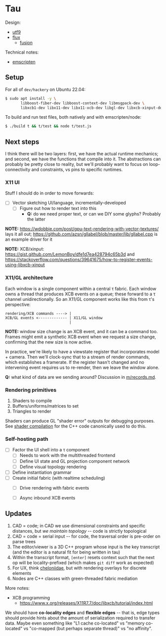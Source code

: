 # Tau
Design:

+ [utf9](doc/utf9.md)
+ [flux](doc/flux.md)
  + [fusion](doc/fusion.md)

Technical notes:

+ [emscripten](dev/emscripten.md)


## Setup
For all of `dev/hackery` on Ubuntu 22.04:

```sh
$ sudo apt install -y \
       libboost-fiber-dev libboost-context-dev libmsgpack-dev \
       libxcb1-dev libx11-dev libx11-xcb-dev libgl-dev libxcb-xinput-dev
```

To build and run test files, both natively and with emscripten/node:

```sh
$ ./build t && t/test && node t/test.js
```


## Next steps
I think there will be two layers: first, we have the actual runtime mechanics; and second, we have the functions that compile into it. The abstractions can probably be pretty close to reality, but we'll probably want to focus on loop-connectivity and constraints, vs pins to specific runtimes.


### X11 UI
Stuff I should do in order to move forwards:

+ [ ] Vector sketching UI/language, incrementally-developed
  + [ ] Figure out how to render text into this
    + **Q:** do we need proper text, or can we DIY some glyphs? Probably the latter

**NOTE:** https://wdobbie.com/post/gpu-text-rendering-with-vector-textures/ lays it all out; https://github.com/azsn/gllabel/blob/master/lib/gllabel.cpp is an example driver for it

**NOTE:** XCB/xinput: https://gist.github.com/LemonBoy/dfe1d7ea428794c65b3d and https://stackoverflow.com/questions/39641675/how-to-register-events-using-libxcb-xinput


### X11/GL architecture
Each window is a single component within a central τ fabric. Each window owns a thread that produces XCB events on a queue; these forward to a τ channel unidirectionally. So an X11/GL component works like this from τ's perspective:

```
rendering/XCB commands ----> |
XCB/GL events <------------- | X11/GL window
                             |
```

**NOTE:** window size change is an XCB event, and it can be a command too. Frames might emit a synthetic XCB event when we request a size change, confirming that the new size is now active.

In practice, we're likely to have a viewstate register that incorporates model + camera. Then we'll clock-sync that to a stream of render commands, which establishes a framerate. If the register hasn't changed and no intervening event requires us to re-render, then we leave the window alone.

**Q:** what kind of data are we sending around? Discussion in [m/records.md](m/records.md).


### Rendering primitives
1. Shaders to compile
2. Buffers/uniforms/matrices to set
3. Triangles to render

Shaders can produce GL "shader error" outputs for debugging purposes. See [shader compilation](https://www.khronos.org/opengl/wiki/Shader_Compilation) for the C++ code canonically used to do this.


### Self-hosting path
+ [ ] Factor the UI shell into a τ component
  + [ ] Needs to work with the multithreaded frontend
  + [ ] Define UI state and GL projection component network
  + [ ] Define visual topology rendering
+ [ ] Define instantiation grammar
+ [ ] Create initial fabric (with realtime scheduling)
  + [ ] Drive rendering with fabric events
  + [ ] Async inbound XCB events


## Updates
1. CAD = code; in CAD we use dimensional constraints and specific distances, but _we maintain topology_ -- code is strictly topological
2. CAD = code = serial input -- for code, the traversal order is pre-order on parse trees
3. The editor/viewer is a 3D C++ program whose input is the key transcript (and the editor is a natural fit for being written in tau)
4. Within the transcript format, `[enter]` resets context such that the next op will be locality-prefixed (which makes `git diff` work as expected)
5. For UX, think [cheloniidae](https://spencertipping.com/cheloniidae), but with rendering overlays for discrete elements
6. Nodes are C++ classes with green-threaded fabric mediation

More notes:

+ XCB programming
  + https://www.x.org/releases/X11R7.7/doc/libxcb/tutorial/index.html

We should have **co-locality edges** and **flexible edges** -- that is, edge types should provide hints about the amount of serialization required to transfer data. Maybe even something like "L1 cache co-located" vs "memory co-located" vs "co-mapped (but perhaps separate thread)" vs "no affinity".
